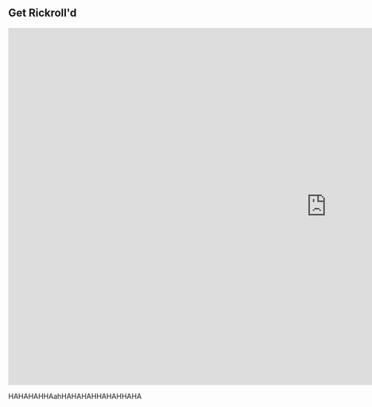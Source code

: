 ## Get Rickroll'd

<iframe width="1280" height="720" src="https://www.youtube-nocookie.com/embed/dQw4w9WgXcQ?&autoplay=1" title="YouTube video player" frameborder="0" allow="accelerometer; autoplay=1; clipboard-write; encrypted-media; gyroscope; picture-in-picture" allowfullscreen></iframe>

HAHAHAHHAahHAHAHAHHAHAHHAHA
